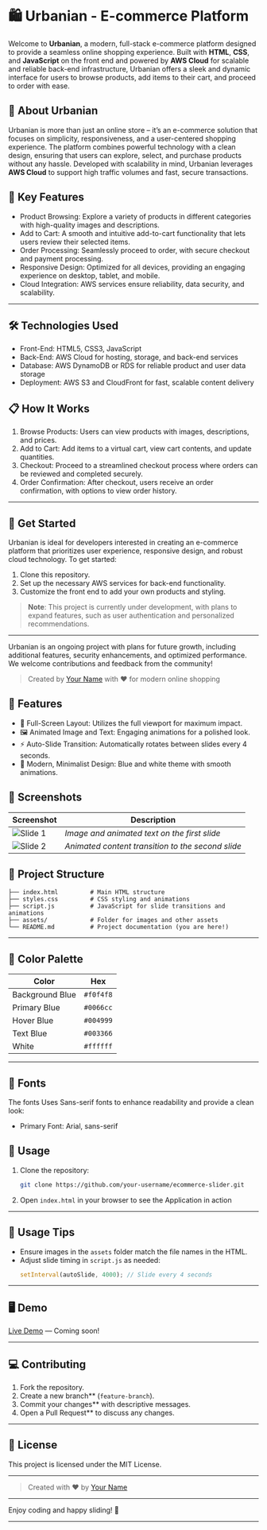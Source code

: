 # 🛍️ Urbanian - E-commerce Platform

Welcome to **Urbanian**, a modern, full-stack e-commerce platform designed to provide a seamless online shopping experience. Built with **HTML**, **CSS**, and **JavaScript** on the front end and powered by **AWS Cloud** for scalable and reliable back-end infrastructure, Urbanian offers a sleek and dynamic interface for users to browse products, add items to their cart, and proceed to order with ease.

## 🎉 About Urbanian

Urbanian is more than just an online store – it’s an e-commerce solution that focuses on simplicity, responsiveness, and a user-centered shopping experience. The platform combines powerful technology with a clean design, ensuring that users can explore, select, and purchase products without any hassle. Developed with scalability in mind, Urbanian leverages **AWS Cloud** to support high traffic volumes and fast, secure transactions.

## 🔑 Key Features

- Product Browsing: Explore a variety of products in different categories with high-quality images and descriptions.
- Add to Cart: A smooth and intuitive add-to-cart functionality that lets users review their selected items.
- Order Processing: Seamlessly proceed to order, with secure checkout and payment processing.
- Responsive Design: Optimized for all devices, providing an engaging experience on desktop, tablet, and mobile.
- Cloud Integration: AWS services ensure reliability, data security, and scalability.

---

## 🛠️ Technologies Used

- Front-End: HTML5, CSS3, JavaScript
- Back-End: AWS Cloud for hosting, storage, and back-end services
- Database: AWS DynamoDB or RDS for reliable product and user data storage
- Deployment: AWS S3 and CloudFront for fast, scalable content delivery

## 📋 How It Works

1. Browse Products: Users can view products with images, descriptions, and prices.
2. Add to Cart: Add items to a virtual cart, view cart contents, and update quantities.
3. Checkout: Proceed to a streamlined checkout process where orders can be reviewed and completed securely.
4. Order Confirmation: After checkout, users receive an order confirmation, with options to view order history.

---

## 🚀 Get Started

Urbanian is ideal for developers interested in creating an e-commerce platform that prioritizes user experience, responsive design, and robust cloud technology. To get started:

1. Clone this repository.
2. Set up the necessary AWS services for back-end functionality.
3. Customize the front end to add your own products and styling.

> **Note**: This project is currently under development, with plans to expand features, such as user authentication and personalized recommendations.

---

Urbanian is an ongoing project with plans for future growth, including additional features, security enhancements, and optimized performance. We welcome contributions and feedback from the community!

> Created by [Your Name](https://github.com/your-username) with ❤️ for modern online shopping

## 🚀 Features

- 🎨 Full-Screen Layout: Utilizes the full viewport for maximum impact.
- 🖼️ Animated Image and Text: Engaging animations for a polished look.
- ⚡ Auto-Slide Transition: Automatically rotates between slides every 4 seconds.
- 🎯 Modern, Minimalist Design: Blue and white theme with smooth animations.

## 📸 Screenshots

| Screenshot | Description |
|------------|-------------|
| ![Slide 1](./assets/screenshot1.png) | *Image and animated text on the first slide* |
| ![Slide 2](./assets/screenshot2.png) | *Animated content transition to the second slide* |


## 📂 Project Structure

```
├── index.html         # Main HTML structure
├── styles.css         # CSS styling and animations
├── script.js          # JavaScript for slide transitions and animations
├── assets/            # Folder for images and other assets
└── README.md          # Project documentation (you are here!)
```

---

## 🌈 Color Palette

| Color               | Hex        |
|---------------------|------------|
| Background Blue     | `#f0f4f8`  |
| Primary Blue        | `#0066cc`  |
| Hover Blue          | `#004999`  |
| Text Blue           | `#003366`  |
| White               | `#ffffff`  |

---

## 🎨 Fonts

The fonts Uses Sans-serif fonts to enhance readability and provide a clean look:
- Primary Font: Arial, sans-serif

## 📖 Usage

1. Clone the repository:
   ```bash
   git clone https://github.com/your-username/ecommerce-slider.git
   ```

2. Open `index.html` in your browser to see the Application in action

---

## 🎯 Usage Tips

- Ensure images in the `assets` folder match the file names in the HTML.
- Adjust slide timing in `script.js` as needed:
   ```javascript
   setInterval(autoSlide, 4000); // Slide every 4 seconds
   ```

---

## 🖥️ Demo

[Live Demo](#) — Coming soon!

---

## 💻 Contributing

1. Fork the repository.
2. Create a new branch** (`feature-branch`).
3. Commit your changes** with descriptive messages.
4. Open a Pull Request** to discuss any changes.

---

## 📄 License

This project is licensed under the MIT License.

---

> Created with ❤️ by [Your Name](https://github.com/your-username)

--- 

Enjoy coding and happy sliding! 🎉

--- 
